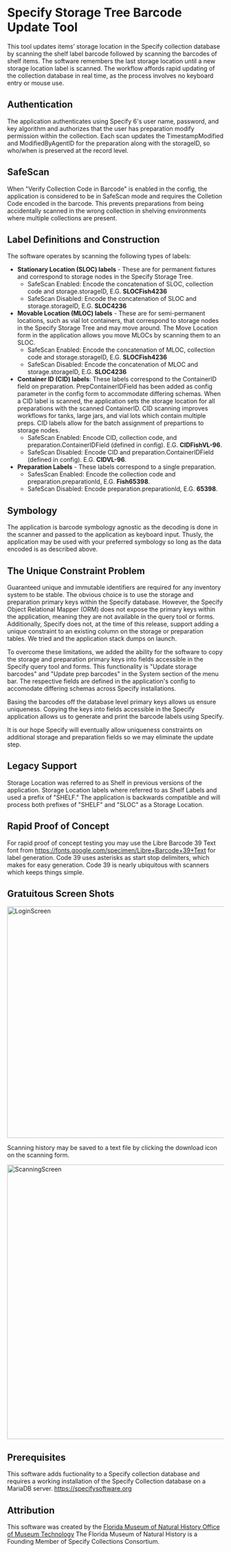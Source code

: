 # Specify Storage Tree Barcode Update Tool

This tool updates items’ storage location in the Specify collection database by scanning the shelf label barcode followed by scanning the barcodes of shelf items. The software remembers the last storage location until a new storage location label is scanned. The workflow affords rapid updating of the collection database in real time, as the process involves no keyboard entry or mouse use. 

## Authentication 

The application authenticates using Specify 6's user name, password, and key algorithm and authorizes that the user has preparation modify permission within the collection. Each scan updates the TimestampModified and ModifiedByAgentID for the preparation along with the storageID, so who/when is preserved at the record level.

## SafeScan

When "Verify Collection Code in Barcode" is enabled in the config, the application is considered to be in SafeScan mode and requires the Colletion Code encoded in the barcode. This prevents preparations from being accidentally scanned in the wrong collection in shelving environments where multiple collections are present.

## Label Definitions and Construction

The software operates by scanning the following types of labels:
 
- **Stationary Location (SLOC) labels** - These are for permanent fixtures and correspond to storage nodes in the Specify Storage Tree.
  - SafeScan Enabled: Encode the concatenation of SLOC, collection code and storage.storageID, E.G. **SLOCFish4236**
  - SafeScan Disabled: Encode the concatenation of SLOC and storage.storageID, E.G. **SLOC4236**
- **Movable Location (MLOC) labels** - These are for semi-permanent locations, such as vial lot containers, that correspond to storage nodes in the Specify Storage Tree and may move around. The Move Location form in the application allows you move MLOCs by scanning them to an SLOC.
  - SafeScan Enabled: Encode the concatenation of MLOC, collection code and storage.storageID, E.G. **SLOCFish4236**
  - SafeScan Disabled: Encode the concatenation of MLOC and storage.storageID, E.G. **SLOC4236**
- **Container ID (CID) labels**: These labels correspond to the ContainerID field on preparation. PrepContainerIDField has been added as config parameter in the config form to accommodate differing schemas. When a CID label is scanned, the application sets the storage location for all preparations with the scanned ContainerID. CID scanning improves workflows for tanks, large jars, and vial lots which contain multiple preps. CID labels allow for the batch assignment of prepartions to storage nodes.
  - SafeScan Enabled: Encode CID, collection code, and preparation.ContainerIDField (defined in config). E.G. **CIDFishVL-96**.
  - SafeScan Disabled: Encode CID and preparation.ContainerIDField (defined in config). E.G. **CIDVL-96**.
- **Preparation Labels** - These labels correspond to a single preparation. 
  - SafesScan Enabled: Encode the collection code and preparation.preparationId, E.G. **Fish65398**.
  - SafeScan Disabled: Encode preparation.preparationId, E.G. **65398**.

## Symbology

The application is barcode symbology agnostic as the decoding is done in the scanner and passed to the application as keyboard input. Thusly, the application may be used with your preferred symbology so long as the data encoded is as described above. 

## The Unique Constraint Problem

Guaranteed unique and immutable identifiers are required for any inventory system to be stable. The obvious choice is to use the storage and preparation primary keys within the Specify database. However, the Specify Object Relational Mapper (ORM) does not expose the primary keys within the application, meaning they are not available in the query tool or forms. Additionally, Specify does not, at the time of this release, support adding a unique constraint to an existing column on the storage or preparation tables. We tried and the application stack dumps on launch. 

To overcome these limitations, we added the ability for the software to copy the storage and preparation primary keys into fields accessible in the Specify query tool and forms. This functionality is "Update storage barcodes" and "Update prep barcodes" in the System section of the menu bar. The respective fields are defined in the application's config to accomodate differing schemas across Specify installations.

Basing the barcodes off the database level primary keys allows us ensure uniqueness. Copying the keys into fields accessible in the Specify application allows us to generate and print the barcode labels using Specify.

It is our hope Specify will eventually allow uniqueness constraints on additional storage and preparation fields so we may eliminate the update step. 

## Legacy Support

Storage Location was referred to as Shelf in previous versions of the application. Storage Location labels where referred to as Shelf Labels and used a prefix of "SHELF." 
The application is backwards compatible and will process both prefixes of "SHELF" and "SLOC" as a Storage Location.

## Rapid Proof of Concept

For rapid proof of concept testing you may use the Libre Barcode 39 Text font from https://fonts.google.com/specimen/Libre+Barcode+39+Text for label generation. Code 39 uses asterisks as start stop delimiters, which makes for easy generation. Code 39 is nearly ubiquitous with scanners which keeps things simple.

## Gratuitous Screen Shots

<img width="538" alt="LoginScreen" src="https://user-images.githubusercontent.com/81316350/146015801-38997559-b00b-404a-82b5-398cf790a6ea.png">


Scanning history may be saved to a text file by clicking the download icon on the scanning form.

<img width="638" alt="ScanningScreen" src="https://user-images.githubusercontent.com/81316350/146019316-b0def0b7-9a16-4312-bfb5-db07102c566e.png">

## Prerequisites

This software adds fuctionality to a Specify collection database and requires a working installation of the Specify Collection database on a MariaDB server. https://specifysoftware.org

## Attribution

This software was created by the [Florida Museum of Natural History Office of Museum Technology](https://www.floridamuseum.ufl.edu/omt/) The Florida Museum of Natural History is a Founding Member of Specify Collections Consortium.
